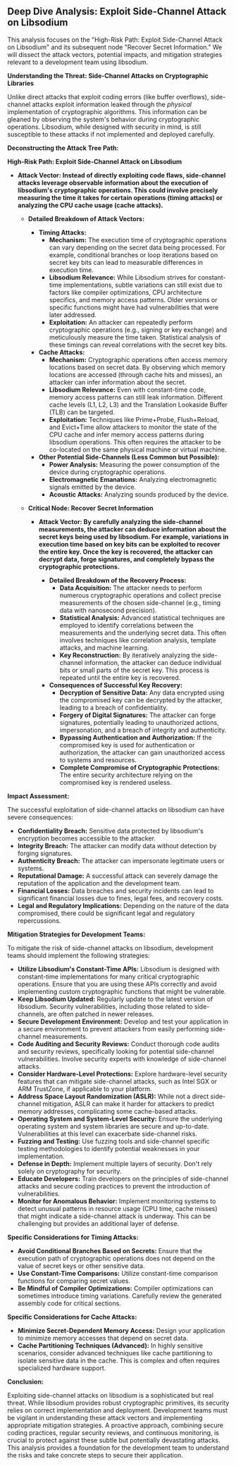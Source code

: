 ## Deep Dive Analysis: Exploit Side-Channel Attack on Libsodium

This analysis focuses on the "High-Risk Path: Exploit Side-Channel Attack on Libsodium" and its subsequent node "Recover Secret Information."  We will dissect the attack vectors, potential impacts, and mitigation strategies relevant to a development team using libsodium.

**Understanding the Threat: Side-Channel Attacks on Cryptographic Libraries**

Unlike direct attacks that exploit coding errors (like buffer overflows), side-channel attacks exploit information leaked through the *physical* implementation of cryptographic algorithms. This information can be gleaned by observing the system's behavior during cryptographic operations. Libsodium, while designed with security in mind, is still susceptible to these attacks if not implemented and deployed carefully.

**Deconstructing the Attack Tree Path:**

**High-Risk Path: Exploit Side-Channel Attack on Libsodium**

* **Attack Vector: Instead of directly exploiting code flaws, side-channel attacks leverage observable information about the execution of libsodium's cryptographic operations. This could involve precisely measuring the time it takes for certain operations (timing attacks) or analyzing the CPU cache usage (cache attacks).**

    * **Detailed Breakdown of Attack Vectors:**
        * **Timing Attacks:**
            * **Mechanism:**  The execution time of cryptographic operations can vary depending on the secret data being processed. For example, conditional branches or loop iterations based on secret key bits can lead to measurable differences in execution time.
            * **Libsodium Relevance:** While Libsodium strives for constant-time implementations, subtle variations can still exist due to factors like compiler optimizations, CPU architecture specifics, and memory access patterns. Older versions or specific functions might have had vulnerabilities that were later addressed.
            * **Exploitation:** An attacker can repeatedly perform cryptographic operations (e.g., signing or key exchange) and meticulously measure the time taken. Statistical analysis of these timings can reveal correlations with the secret key bits.
        * **Cache Attacks:**
            * **Mechanism:**  Cryptographic operations often access memory locations based on secret data. By observing which memory locations are accessed (through cache hits and misses), an attacker can infer information about the secret.
            * **Libsodium Relevance:**  Even with constant-time code, memory access patterns can still leak information. Different cache levels (L1, L2, L3) and the Translation Lookaside Buffer (TLB) can be targeted.
            * **Exploitation:** Techniques like Prime+Probe, Flush+Reload, and Evict+Time allow attackers to monitor the state of the CPU cache and infer memory access patterns during libsodium operations. This often requires the attacker to be co-located on the same physical machine or virtual machine.
        * **Other Potential Side-Channels (Less Common but Possible):**
            * **Power Analysis:** Measuring the power consumption of the device during cryptographic operations.
            * **Electromagnetic Emanations:** Analyzing electromagnetic signals emitted by the device.
            * **Acoustic Attacks:** Analyzing sounds produced by the device.

    * **Critical Node: Recover Secret Information**

        * **Attack Vector: By carefully analyzing the side-channel measurements, the attacker can deduce information about the secret keys being used by libsodium. For example, variations in execution time based on key bits can be exploited to recover the entire key. Once the key is recovered, the attacker can decrypt data, forge signatures, and completely bypass the cryptographic protections.**

            * **Detailed Breakdown of the Recovery Process:**
                * **Data Acquisition:** The attacker needs to perform numerous cryptographic operations and collect precise measurements of the chosen side-channel (e.g., timing data with nanosecond precision).
                * **Statistical Analysis:**  Advanced statistical techniques are employed to identify correlations between the measurements and the underlying secret data. This often involves techniques like correlation analysis, template attacks, and machine learning.
                * **Key Reconstruction:**  By iteratively analyzing the side-channel information, the attacker can deduce individual bits or small parts of the secret key. This process is repeated until the entire key is recovered.
            * **Consequences of Successful Key Recovery:**
                * **Decryption of Sensitive Data:**  Any data encrypted using the compromised key can be decrypted by the attacker, leading to a breach of confidentiality.
                * **Forgery of Digital Signatures:**  The attacker can forge signatures, potentially leading to unauthorized actions, impersonation, and a breach of integrity and authenticity.
                * **Bypassing Authentication and Authorization:**  If the compromised key is used for authentication or authorization, the attacker can gain unauthorized access to systems and resources.
                * **Complete Compromise of Cryptographic Protections:**  The entire security architecture relying on the compromised key is rendered useless.

**Impact Assessment:**

The successful exploitation of side-channel attacks on libsodium can have severe consequences:

* **Confidentiality Breach:** Sensitive data protected by libsodium's encryption becomes accessible to the attacker.
* **Integrity Breach:**  The attacker can modify data without detection by forging signatures.
* **Authenticity Breach:** The attacker can impersonate legitimate users or systems.
* **Reputational Damage:**  A successful attack can severely damage the reputation of the application and the development team.
* **Financial Losses:**  Data breaches and security incidents can lead to significant financial losses due to fines, legal fees, and recovery costs.
* **Legal and Regulatory Implications:**  Depending on the nature of the data compromised, there could be significant legal and regulatory repercussions.

**Mitigation Strategies for Development Teams:**

To mitigate the risk of side-channel attacks on libsodium, development teams should implement the following strategies:

* **Utilize Libsodium's Constant-Time APIs:** Libsodium is designed with constant-time implementations for many critical cryptographic operations. Ensure that you are using these APIs correctly and avoid implementing custom cryptographic functions that might be vulnerable.
* **Keep Libsodium Updated:** Regularly update to the latest version of libsodium. Security vulnerabilities, including those related to side-channels, are often patched in newer releases.
* **Secure Development Environment:**  Develop and test your application in a secure environment to prevent attackers from easily performing side-channel measurements.
* **Code Auditing and Security Reviews:** Conduct thorough code audits and security reviews, specifically looking for potential side-channel vulnerabilities. Involve security experts with knowledge of side-channel attacks.
* **Consider Hardware-Level Protections:**  Explore hardware-level security features that can mitigate side-channel attacks, such as Intel SGX or ARM TrustZone, if applicable to your platform.
* **Address Space Layout Randomization (ASLR):** While not a direct side-channel mitigation, ASLR can make it harder for attackers to predict memory addresses, complicating some cache-based attacks.
* **Operating System and System-Level Security:** Ensure the underlying operating system and system libraries are secure and up-to-date. Vulnerabilities at this level can exacerbate side-channel risks.
* **Fuzzing and Testing:** Use fuzzing tools and side-channel specific testing methodologies to identify potential weaknesses in your implementation.
* **Defense in Depth:** Implement multiple layers of security. Don't rely solely on cryptography for security.
* **Educate Developers:** Train developers on the principles of side-channel attacks and secure coding practices to prevent the introduction of vulnerabilities.
* **Monitor for Anomalous Behavior:** Implement monitoring systems to detect unusual patterns in resource usage (CPU time, cache misses) that might indicate a side-channel attack is underway. This can be challenging but provides an additional layer of defense.

**Specific Considerations for Timing Attacks:**

* **Avoid Conditional Branches Based on Secrets:**  Ensure that the execution path of cryptographic operations does not depend on the value of secret keys or other sensitive data.
* **Use Constant-Time Comparisons:**  Utilize constant-time comparison functions for comparing secret values.
* **Be Mindful of Compiler Optimizations:**  Compiler optimizations can sometimes introduce timing variations. Carefully review the generated assembly code for critical sections.

**Specific Considerations for Cache Attacks:**

* **Minimize Secret-Dependent Memory Access:**  Design your application to minimize memory accesses that depend on secret data.
* **Cache Partitioning Techniques (Advanced):**  In highly sensitive scenarios, consider advanced techniques like cache partitioning to isolate sensitive data in the cache. This is complex and often requires specialized hardware support.

**Conclusion:**

Exploiting side-channel attacks on libsodium is a sophisticated but real threat. While libsodium provides robust cryptographic primitives, its security relies on correct implementation and deployment. Development teams must be vigilant in understanding these attack vectors and implementing appropriate mitigation strategies. A proactive approach, combining secure coding practices, regular security reviews, and continuous monitoring, is crucial to protect against these subtle but potentially devastating attacks. This analysis provides a foundation for the development team to understand the risks and take concrete steps to secure their application.

